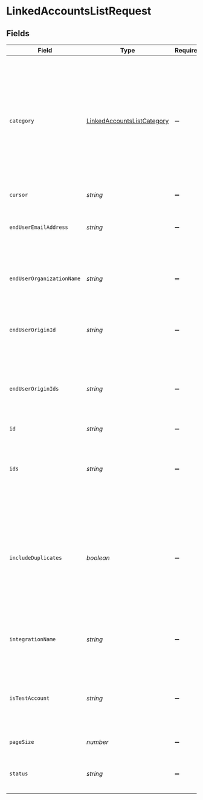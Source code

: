 # LinkedAccountsListRequest


## Fields

| Field                                                                                                                                                                                                                              | Type                                                                                                                                                                                                                               | Required                                                                                                                                                                                                                           | Description                                                                                                                                                                                                                        |
| ---------------------------------------------------------------------------------------------------------------------------------------------------------------------------------------------------------------------------------- | ---------------------------------------------------------------------------------------------------------------------------------------------------------------------------------------------------------------------------------- | ---------------------------------------------------------------------------------------------------------------------------------------------------------------------------------------------------------------------------------- | ---------------------------------------------------------------------------------------------------------------------------------------------------------------------------------------------------------------------------------- |
| `category`                                                                                                                                                                                                                         | [LinkedAccountsListCategory](../../models/operations/linkedaccountslistcategory.md)                                                                                                                                                | :heavy_minus_sign:                                                                                                                                                                                                                 | Options: ('hris', 'ats', 'accounting', 'ticketing', 'crm', 'mktg', 'filestorage')<br/><br/>* `hris` - hris<br/>* `ats` - ats<br/>* `accounting` - accounting<br/>* `ticketing` - ticketing<br/>* `crm` - crm<br/>* `mktg` - mktg<br/>* `filestorage` - filestorage |
| `cursor`                                                                                                                                                                                                                           | *string*                                                                                                                                                                                                                           | :heavy_minus_sign:                                                                                                                                                                                                                 | The pagination cursor value.                                                                                                                                                                                                       |
| `endUserEmailAddress`                                                                                                                                                                                                              | *string*                                                                                                                                                                                                                           | :heavy_minus_sign:                                                                                                                                                                                                                 | If provided, will only return linked accounts associated with the given email address.                                                                                                                                             |
| `endUserOrganizationName`                                                                                                                                                                                                          | *string*                                                                                                                                                                                                                           | :heavy_minus_sign:                                                                                                                                                                                                                 | If provided, will only return linked accounts associated with the given organization name.                                                                                                                                         |
| `endUserOriginId`                                                                                                                                                                                                                  | *string*                                                                                                                                                                                                                           | :heavy_minus_sign:                                                                                                                                                                                                                 | If provided, will only return linked accounts associated with the given origin ID.                                                                                                                                                 |
| `endUserOriginIds`                                                                                                                                                                                                                 | *string*                                                                                                                                                                                                                           | :heavy_minus_sign:                                                                                                                                                                                                                 | Comma-separated list of EndUser origin IDs, making it possible to specify multiple EndUsers at once.                                                                                                                               |
| `id`                                                                                                                                                                                                                               | *string*                                                                                                                                                                                                                           | :heavy_minus_sign:                                                                                                                                                                                                                 | N/A                                                                                                                                                                                                                                |
| `ids`                                                                                                                                                                                                                              | *string*                                                                                                                                                                                                                           | :heavy_minus_sign:                                                                                                                                                                                                                 | Comma-separated list of LinkedAccount IDs, making it possible to specify multiple LinkedAccounts at once.                                                                                                                          |
| `includeDuplicates`                                                                                                                                                                                                                | *boolean*                                                                                                                                                                                                                          | :heavy_minus_sign:                                                                                                                                                                                                                 | If `true`, will include complete production duplicates of the account specified by the `id` query parameter in the response. `id` must be for a complete production linked account.                                                |
| `integrationName`                                                                                                                                                                                                                  | *string*                                                                                                                                                                                                                           | :heavy_minus_sign:                                                                                                                                                                                                                 | If provided, will only return linked accounts associated with the given integration name.                                                                                                                                          |
| `isTestAccount`                                                                                                                                                                                                                    | *string*                                                                                                                                                                                                                           | :heavy_minus_sign:                                                                                                                                                                                                                 | If included, will only include test linked accounts. If not included, will only include non-test linked accounts.                                                                                                                  |
| `pageSize`                                                                                                                                                                                                                         | *number*                                                                                                                                                                                                                           | :heavy_minus_sign:                                                                                                                                                                                                                 | Number of results to return per page.                                                                                                                                                                                              |
| `status`                                                                                                                                                                                                                           | *string*                                                                                                                                                                                                                           | :heavy_minus_sign:                                                                                                                                                                                                                 | Filter by status. Options: `COMPLETE`, `INCOMPLETE`, `RELINK_NEEDED`                                                                                                                                                               |